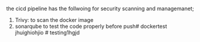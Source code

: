 the cicd pipeline has the follwoing for security scanning and managemanet;

1. Trivy: to scan the docker image
2. sonarqube to test the code properly before push#   d o c k e r t e s t 
 jhuighiohjio
 #   t e s t i n g 1 hgjd
 
 